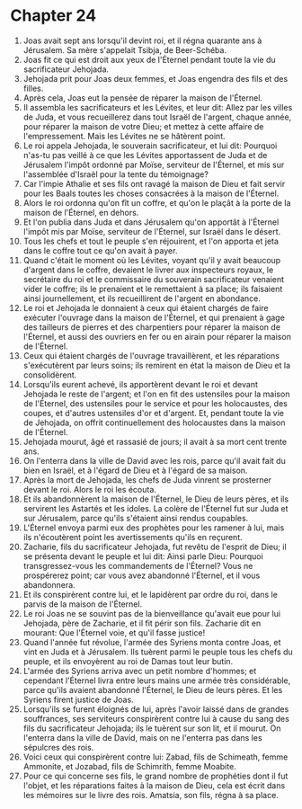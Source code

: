 # Chapter 24

1. Joas avait sept ans lorsqu'il devint roi, et il régna quarante ans à Jérusalem. Sa mère s'appelait Tsibja, de Beer-Schéba.
2. Joas fit ce qui est droit aux yeux de l'Éternel pendant toute la vie du sacrificateur Jehojada.
3. Jehojada prit pour Joas deux femmes, et Joas engendra des fils et des filles.
4. Après cela, Joas eut la pensée de réparer la maison de l'Éternel.
5. Il assembla les sacrificateurs et les Lévites, et leur dit: Allez par les villes de Juda, et vous recueillerez dans tout Israël de l'argent, chaque année, pour réparer la maison de votre Dieu; et mettez à cette affaire de l'empressement. Mais les Lévites ne se hâtèrent point.
6. Le roi appela Jehojada, le souverain sacrificateur, et lui dit: Pourquoi n'as-tu pas veillé à ce que les Lévites apportassent de Juda et de Jérusalem l'impôt ordonné par Moïse, serviteur de l'Éternel, et mis sur l'assemblée d'Israël pour la tente du témoignage?
7. Car l'impie Athalie et ses fils ont ravagé la maison de Dieu et fait servir pour les Baals toutes les choses consacrées à la maison de l'Éternel.
8. Alors le roi ordonna qu'on fît un coffre, et qu'on le plaçât à la porte de la maison de l'Éternel, en dehors.
9. Et l'on publia dans Juda et dans Jérusalem qu'on apportât à l'Éternel l'impôt mis par Moïse, serviteur de l'Éternel, sur Israël dans le désert.
10. Tous les chefs et tout le peuple s'en réjouirent, et l'on apporta et jeta dans le coffre tout ce qu'on avait à payer.
11. Quand c'était le moment où les Lévites, voyant qu'il y avait beaucoup d'argent dans le coffre, devaient le livrer aux inspecteurs royaux, le secrétaire du roi et le commissaire du souverain sacrificateur venaient vider le coffre; ils le prenaient et le remettaient à sa place; ils faisaient ainsi journellement, et ils recueillirent de l'argent en abondance.
12. Le roi et Jehojada le donnaient à ceux qui étaient chargés de faire exécuter l'ouvrage dans la maison de l'Éternel, et qui prenaient à gage des tailleurs de pierres et des charpentiers pour réparer la maison de l'Éternel, et aussi des ouvriers en fer ou en airain pour réparer la maison de l'Éternel.
13. Ceux qui étaient chargés de l'ouvrage travaillèrent, et les réparations s'exécutèrent par leurs soins; ils remirent en état la maison de Dieu et la consolidèrent.
14. Lorsqu'ils eurent achevé, ils apportèrent devant le roi et devant Jehojada le reste de l'argent; et l'on en fit des ustensiles pour la maison de l'Éternel, des ustensiles pour le service et pour les holocaustes, des coupes, et d'autres ustensiles d'or et d'argent. Et, pendant toute la vie de Jehojada, on offrit continuellement des holocaustes dans la maison de l'Éternel.
15. Jehojada mourut, âgé et rassasié de jours; il avait à sa mort cent trente ans.
16. On l'enterra dans la ville de David avec les rois, parce qu'il avait fait du bien en Israël, et à l'égard de Dieu et à l'égard de sa maison.
17. Après la mort de Jehojada, les chefs de Juda vinrent se prosterner devant le roi. Alors le roi les écouta.
18. Et ils abandonnèrent la maison de l'Éternel, le Dieu de leurs pères, et ils servirent les Astartés et les idoles. La colère de l'Éternel fut sur Juda et sur Jérusalem, parce qu'ils s'étaient ainsi rendus coupables.
19. L'Éternel envoya parmi eux des prophètes pour les ramener à lui, mais ils n'écoutèrent point les avertissements qu'ils en reçurent.
20. Zacharie, fils du sacrificateur Jehojada, fut revêtu de l'esprit de Dieu; il se présenta devant le peuple et lui dit: Ainsi parle Dieu: Pourquoi transgressez-vous les commandements de l'Éternel? Vous ne prospérerez point; car vous avez abandonné l'Éternel, et il vous abandonnera.
21. Et ils conspirèrent contre lui, et le lapidèrent par ordre du roi, dans le parvis de la maison de l'Éternel.
22. Le roi Joas ne se souvint pas de la bienveillance qu'avait eue pour lui Jehojada, père de Zacharie, et il fit périr son fils. Zacharie dit en mourant: Que l'Éternel voie, et qu'il fasse justice!
23. Quand l'année fut révolue, l'armée des Syriens monta contre Joas, et vint en Juda et à Jérusalem. Ils tuèrent parmi le peuple tous les chefs du peuple, et ils envoyèrent au roi de Damas tout leur butin.
24. L'armée des Syriens arriva avec un petit nombre d'hommes; et cependant l'Éternel livra entre leurs mains une armée très considérable, parce qu'ils avaient abandonné l'Éternel, le Dieu de leurs pères. Et les Syriens firent justice de Joas.
25. Lorsqu'ils se furent éloignés de lui, après l'avoir laissé dans de grandes souffrances, ses serviteurs conspirèrent contre lui à cause du sang des fils du sacrificateur Jehojada; ils le tuèrent sur son lit, et il mourut. On l'enterra dans la ville de David, mais on ne l'enterra pas dans les sépulcres des rois.
26. Voici ceux qui conspirèrent contre lui: Zabad, fils de Schimeath, femme Ammonite, et Jozabad, fils de Schimrith, femme Moabite.
27. Pour ce qui concerne ses fils, le grand nombre de prophéties dont il fut l'objet, et les réparations faites à la maison de Dieu, cela est écrit dans les mémoires sur le livre des rois. Amatsia, son fils, régna à sa place.

